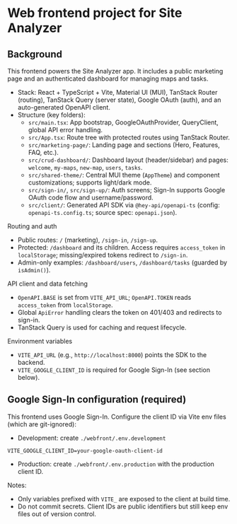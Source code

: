 # Web frontend project for Site Analyzer

## Background

This frontend powers the Site Analyzer app. It includes a public marketing page and an authenticated dashboard for managing maps and tasks.

- Stack: React + TypeScript + Vite, Material UI (MUI), TanStack Router (routing), TanStack Query (server state), Google OAuth (auth), and an auto-generated OpenAPI client.
- Structure (key folders):
  - `src/main.tsx`: App bootstrap, GoogleOAuthProvider, QueryClient, global API error handling.
  - `src/App.tsx`: Route tree with protected routes using TanStack Router.
  - `src/marketing-page/`: Landing page and sections (Hero, Features, FAQ, etc.).
  - `src/crud-dashboard/`: Dashboard layout (header/sidebar) and pages: `welcome`, `my-maps`, `new-map`, `users`, `tasks`.
  - `src/shared-theme/`: Central MUI theme (`AppTheme`) and component customizations; supports light/dark mode.
  - `src/sign-in/`, `src/sign-up/`: Auth screens; Sign-In supports Google OAuth code flow and username/password.
  - `src/client/`: Generated API SDK via `@hey-api/openapi-ts` (config: `openapi-ts.config.ts`; source spec: `openapi.json`).

Routing and auth
- Public routes: `/` (marketing), `/sign-in`, `/sign-up`.
- Protected: `/dashboard` and its children. Access requires `access_token` in `localStorage`; missing/expired tokens redirect to `/sign-in`.
- Admin-only examples: `/dashboard/users`, `/dashboard/tasks` (guarded by `isAdmin()`).

API client and data fetching
- `OpenAPI.BASE` is set from `VITE_API_URL`; `OpenAPI.TOKEN` reads `access_token` from `localStorage`.
- Global `ApiError` handling clears the token on 401/403 and redirects to sign-in.
- TanStack Query is used for caching and request lifecycle.

Environment variables
- `VITE_API_URL` (e.g., `http://localhost:8000`) points the SDK to the backend.
- `VITE_GOOGLE_CLIENT_ID` is required for Google Sign-In (see section below).

## Google Sign-In configuration (required)

This frontend uses Google Sign-In. Configure the client ID via Vite env files (which are git-ignored):

- Development: create `./webfront/.env.development`

```
VITE_GOOGLE_CLIENT_ID=your-google-oauth-client-id
```

- Production: create `./webfront/.env.production` with the production client ID.

Notes:
- Only variables prefixed with `VITE_` are exposed to the client at build time.
- Do not commit secrets. Client IDs are public identifiers but still keep env files out of version control.
